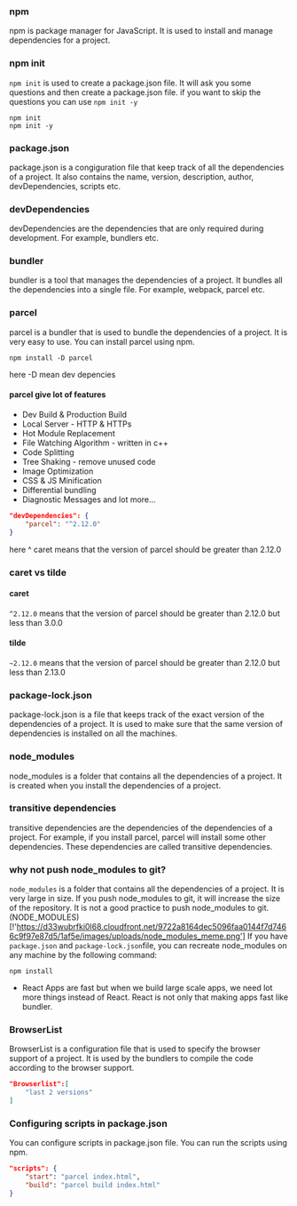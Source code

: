 ### npm 
npm is package manager for JavaScript. It is used to install and manage dependencies for a project.
### npm init 
`npm init` is used to create a package.json file. It will ask you some questions and then create a package.json file. if you want to skip the questions you can use `npm init -y`
```terminal
npm init
npm init -y
```
### package.json
package.json is a congiguration file that keep track of all the dependencies of a project. It also contains the name, version, description, author, devDependencies, scripts etc.

### devDependencies
devDependencies are the dependencies that are only required during development. For example, bundlers etc.

### bundler 
bundler is a tool that manages the dependencies of a project. It bundles all the dependencies into a single file. For example, webpack, parcel etc.

### parcel 
parcel is a bundler that is used to bundle the dependencies of a project. It is very easy to use. You can install parcel using npm. 
```terminal
npm install -D parcel 
```
here -D mean dev depencies

#### parcel give lot of features 
- Dev Build & Production Build
- Local Server - HTTP & HTTPs
- Hot Module Replacement
- File Watching Algorithm - written in c++
- Code Splitting
- Tree Shaking - remove unused code
- Image Optimization
- CSS & JS Minification
- Differential bundling
- Diagnostic Messages
and lot more...


``` Json
"devDependencies": {
    "parcel": "^2.12.0"
}
```
here ^ caret means that the version of parcel should be greater than 2.12.0 

### caret vs tilde
#### caret
`^2.12.0` means that the version of parcel should be greater than 2.12.0 but less than 3.0.0
#### tilde
`~2.12.0` means that the version of parcel should be greater than 2.12.0 but less than 2.13.0

### package-lock.json
package-lock.json is a file that keeps track of the exact version of the dependencies of a project. It is used to make sure that the same version of dependencies is installed on all the machines.

### node_modules
node_modules is a folder that contains all the dependencies of a project. It is created when you install the dependencies of a project.

### transitive dependencies
transitive dependencies are the dependencies of the dependencies of a project. For example, if you install parcel, parcel will install some other dependencies. These dependencies are called transitive dependencies.

### why not push node_modules to git?
`node_modules` is a folder that contains all the dependencies of a project. It is very large in size. If you push node_modules to git, it will increase the size of the repository. It is not a good practice to push node_modules to git.
(NODE_MODULES)[!'https://d33wubrfki0l68.cloudfront.net/9722a8164dec5096faa0144f7d7466c9f97e87d5/1af5e/images/uploads/node_modules_meme.png']
If you have `package.json` and `package-lock.json`file, you can recreate node_modules on any machine by the following command:
```terminal
npm install
```

- React Apps are fast but when we build large scale apps, we need lot more things instead of React. React is not only that making apps fast like bundler. 

### BrowserList
BrowserList is a configuration file that is used to specify the browser support of a project. It is used by the bundlers to compile the code according to the browser support.

```Json
"Browserlist":[
    "last 2 versions"
]
```

### Configuring scripts in package.json
You can configure scripts in package.json file. You can run the scripts using npm.
```Json
"scripts": {
    "start": "parcel index.html",
    "build": "parcel build index.html"
}
```
